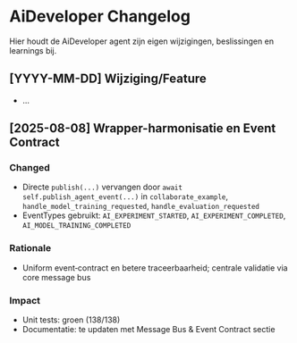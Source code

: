 # AiDeveloper Changelog

Hier houdt de AiDeveloper agent zijn eigen wijzigingen, beslissingen en learnings bij.

## [YYYY-MM-DD] Wijziging/Feature
- ... 

## [2025-08-08] Wrapper-harmonisatie en Event Contract

### Changed
- Directe `publish(...)` vervangen door `await self.publish_agent_event(...)` in `collaborate_example`, `handle_model_training_requested`, `handle_evaluation_requested`
- EventTypes gebruikt: `AI_EXPERIMENT_STARTED`, `AI_EXPERIMENT_COMPLETED`, `AI_MODEL_TRAINING_COMPLETED`

### Rationale
- Uniform event‑contract en betere traceerbaarheid; centrale validatie via core message bus

### Impact
- Unit tests: groen (138/138)
- Documentatie: te updaten met Message Bus & Event Contract sectie 